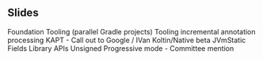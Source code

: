 


## Slides

Foundation
Tooling (parallel Gradle projects)
Tooling incremental annotation processing KAPT - Call out to Google / IVan
Koltin/Native beta
JVmStatic Fields
Library APIs
Unsigned
Progressive mode - Committee mention
